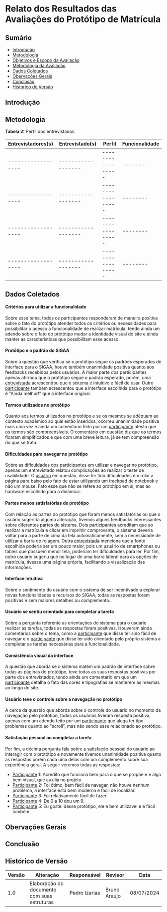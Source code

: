 # Relato dos Resultados das Avaliações do Protótipo de Matrícula

## Sumário

* [Introdução](#Introdução)
* [Metodologia](#Metodologia)
* [Objetivos e Escopo da Avaliação](#Objetivos-e-Escopo-da-Avaliação)
* [Metodologia da Avaliação](#Metodologia-da-Avaliação)
* [Dados Coletados](#Dados-Coletados)
* [Obervações Gerais](#Obervações-Gerais)
* [Conclusão](#Conclusão)
* [Histórico de Versão](#Histórico-de-Versão)


## Introdução



## Metodologia



  
**Tabela 2:** Perfil dos entrevistados.

| Entrevistadores(s) | Entrevistado(s) | Perfil | Funcionalidade |
| ------------------ | ------------------ | ----------------- | -------- |
| ------------------ | ------------------ | ----------------- | -------- |
| ------------------ | ------------------ | ----------------- | -------- |
| ------------------ | ------------------ | ----------------- | -------- |
| ------------------ | ------------------ | ----------------- | -------- |



## Dados Coletados

#### Critérios para utilizar a funcionalidade

Sobre esse tema, todos os participantes responderam de maneira positiva sobre o fato do protótipo atender todos os critérios ou necessidades para possibilitar o acesso a funcionalidade de realizar matrícula, tendo ainda um adendo sobre o fato do protótipo mudar a identidade visual do site e ainda manter as características que possibilitam esse acesso.


#### Protótipo e o padrão do SIGAA

Sobre a questão que verifica se o protótipo segue os padrões esperados de interface para o SIGAA, houve também unanimidade positiva quanto aos feedbacks recebidos pelos usuários. A maior parte dos participantes apenas afirmou que o protótipo segue o padrão esperado, porém, uma [entrevistada](https://github.com/Interacao-Humano-Computador/2024.1-SIGAA/blob/main/docs/DesignAvalia%C3%A7%C3%A3oDesenvolvimento/N%C3%ADvel3/EntrevistasAltaFidelidade/Matricula/rafaela.md) acrescendou que o sistema é intuitivo e fácil de usar. Outro [participante](https://github.com/Interacao-Humano-Computador/2024.1-SIGAA/blob/main/docs/DesignAvalia%C3%A7%C3%A3oDesenvolvimento/N%C3%ADvel3/EntrevistasAltaFidelidade/Matricula/pietro.md) também acrescentou que a interface escolhida para o protótipo é "Ainda melhor!" que a interface original.


#### Termos utilizados no protótipo

Quanto aos termos utilizados no protótipo e se os mesmos se adéquam ao contexto acadêmico ao qual estão inseridos, ocorreu unanimidade positiva mais uma vez e ainda um comentário feito por um [participante](https://github.com/Interacao-Humano-Computador/2024.1-SIGAA/blob/main/docs/DesignAvalia%C3%A7%C3%A3oDesenvolvimento/N%C3%ADvel3/EntrevistasAltaFidelidade/Matricula/douglas.md) atesta que os termos são compreensíveis. O comentário em questão diz que os termos ficaram simplificados e que com uma breve leitura, já se tem compreensão do que se trata.

#### Dificuldades para navegar no protótipo

Sobre as dificuldades dos participantes em utilizar e navegar no protótipo, apenas um entrevistado relatou complicações ao realizar o teste de usabilidade. O [usuário](https://github.com/Interacao-Humano-Computador/2024.1-SIGAA/blob/main/docs/DesignAvalia%C3%A7%C3%A3oDesenvolvimento/N%C3%ADvel3/EntrevistasAltaFidelidade/Matricula/pietro.md) em questão, disse ter tido dificuldades em rolar a página para baixo pelo fato de estar utilizando um trackpad de notebook e não um mouse. Fato esse que não se refere ao protótipo em sí, mas ao hardware escolhido para a dinâmica.

#### Partes menos satisfatórias do protótipo

Com relação as partes do protótipo que foram menos satisfatórias ou que o usuário sugeriria alguma alteração, tivemos alguns feedbacks interessantes sobre diferentes partes do sistema. Dois participantes acreditam que ao realizar a matrícula e clicar em imprimir comprovante, o sistema deveria voltar para a parte de cima da tela automaticamente, sem a necessidade de utilizar a barra de rolagem. Outra [entrevistada](https://github.com/Interacao-Humano-Computador/2024.1SIGAA/blob/main/docs/DesignAvalia%C3%A7%C3%A3oDesenvolvimento/N%C3%ADvel3/EntrevistasAltaFidelidade/Matricula/erika.md) menciona que a fonte escolhida poderia ser um pouco maior, pois um usuário de smartphones ou tables que possuem menor tela, poderiam ter dificuldades para ler. Por fim, outro usuário sugeriu que no lugar de uma barra lateral para as opções de matrícula, tivesse uma página própria, facilitando a visualização das informações.

#### Interface intuitiva

Sobre o sentimento do usuário com o sistema de ser incentivado a explorar novas funcionalidades e recursos do SIGAA, todas as respostas foram positivas e sem maiores detalhes ou complemento.

#### Usuário se sentiu orientado para completar a tarefa

Sobre a pergunta referente as orientações do sistema para o usuário realizar as tarefas, todas as respostas foram positivas. Houveram ainda comentários sobre o tema, como a [participante](https://github.com/Interacao-Humano-Computador/2024.1-SIGAA/blob/main/docs/DesignAvalia%C3%A7%C3%A3oDesenvolvimento/N%C3%ADvel3/EntrevistasAltaFidelidade/Matricula/erika.md) que disse ter sido fácil de navegar e o [participante](https://github.com/Interacao-Humano-Computador/2024.1-SIGAA/blob/main/docs/DesignAvalia%C3%A7%C3%A3oDesenvolvimento/N%C3%ADvel3/EntrevistasAltaFidelidade/Matricula/pietro.md) que disse ter sido orientado pelo próprio sistema a completar as tarefas necessárias para a funcionalidade.

#### Consistência visual da interface

A questão que aborda se o sistema matém um padrão de interface sobre todas as páginas do protótipo, teve todas as suas respostas positivas por parte dos entrevistados, tendo ainda um comentário em que um [participante](https://github.com/Interacao-Humano-Computador/2024.1-SIGAA/blob/main/docs/DesignAvalia%C3%A7%C3%A3oDesenvolvimento/N%C3%ADvel3/EntrevistasAltaFidelidade/Matricula/douglas.md) detalha o fato das cores e tipografias se manterem as mesmas ao longo do site.

#### Usuário teve o controle sobre a navegação no protótipo

A cerca da questão que aborda sobre o controle do usuário no momento da navegação pelo protótipo, todos os usuários tiveram resposta positiva, apenas com um adendo feito por um [participante](https://github.com/Interacao-Humano-Computador/2024.1-SIGAA/blob/main/docs/DesignAvalia%C3%A7%C3%A3oDesenvolvimento/N%C3%ADvel3/EntrevistasAltaFidelidade/Matricula/pietro.md) que alega ter tipo problemas quanto ao "scroll", mas não sendo esse relacionado ao protótipo.

#### Satisfação pessoal ao completar a tarefa

Por fim, a décima pergunta fala sobre a satisfação pessoal do usuário ao interagir com o protótipo e novamente tivemos unanimidade positiva quanto as respostas porém cada uma delas com um complemento sobre sua experiência geral. A seguir veremos todas as respostas:
- [Participante](https://github.com/Interacao-Humano-Computador/2024.1-SIGAA/blob/main/docs/DesignAvalia%C3%A7%C3%A3oDesenvolvimento/N%C3%ADvel3/EntrevistasAltaFidelidade/Matricula/douglas.md) 1: Acredito que funciona bem para o que se propõe e é algo bem visual, que auxilia no projeto.
- [Participante](https://github.com/Interacao-Humano-Computador/2024.1-SIGAA/blob/main/docs/DesignAvalia%C3%A7%C3%A3oDesenvolvimento/N%C3%ADvel3/EntrevistasAltaFidelidade/Matricula/erika.md) 2: Foi ótimo, bem fácil de navegar, não houve nenhum problema, a interface está bem moderna e fácil de localizar.
- [Participante](https://github.com/Interacao-Humano-Computador/2024.1-SIGAA/blob/main/docs/DesignAvalia%C3%A7%C3%A3oDesenvolvimento/N%C3%ADvel3/EntrevistasAltaFidelidade/Matricula/kaio.md) 3: Foi relativamente fácil de fazer.
- [Participante](https://github.com/Interacao-Humano-Computador/2024.1-SIGAA/blob/main/docs/DesignAvalia%C3%A7%C3%A3oDesenvolvimento/N%C3%ADvel3/EntrevistasAltaFidelidade/Matricula/pietro.md) 4: De 0 a 10 dou um 9.
- [Participante](https://github.com/Interacao-Humano-Computador/2024.1-SIGAA/blob/main/docs/DesignAvalia%C3%A7%C3%A3oDesenvolvimento/N%C3%ADvel3/EntrevistasAltaFidelidade/Matricula/rafaela.md) 5: Eu gostei desse protótipo, ele é bem utilizavel e é fácil também.


## Obervações Gerais


## Conclusão

## Histórico de Versão

| Versão | Alteração | Responsável | Revisor | Data |
| ------ | --------------------------------- | --------------- | --------------- | ---------- |
| 1.0 | Elaboração do documento com suas estruturas | Pedro Izarias |  Bruno Araújo | 08/07/2024 |

